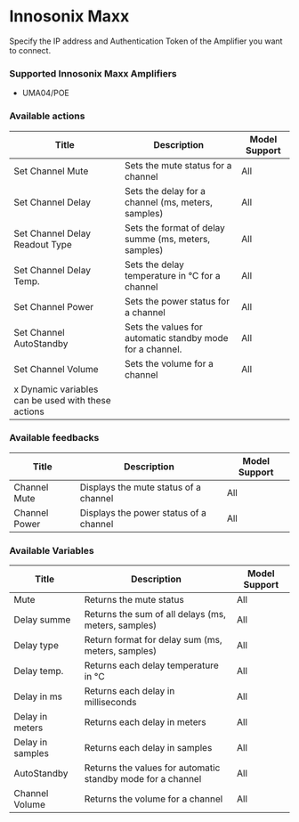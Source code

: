 # Innosonix Maxx

Specify the IP address and Authentication Token of the Amplifier you want to connect.

### Supported Innosonix Maxx Amplifiers

- UMA04/POE

### Available actions

| Title                                              | Description                                               | Model Support |
|----------------------------------------------------|-----------------------------------------------------------| ------------- |
| Set Channel Mute                                   | Sets the mute status for a channel                        | All           |
| Set Channel Delay                                  | Sets the delay for a channel (ms, meters, samples)        | All           |
| Set Channel Delay Readout Type                     | Sets the format of delay summe (ms, meters, samples)      | All           |
| Set Channel Delay Temp.                            | Sets the delay temperature in °C for a channel            | All           |
| Set Channel Power                                  | Sets the power status for a channel                       | All           |
| Set Channel AutoStandby                            | Sets the values for automatic standby mode for a channel. | All           |
| Set Channel Volume                                 | Sets the volume for a channel                             | All           |
| x Dynamic variables can be used with these actions |                                                           |

### Available feedbacks

| Title         | Description                            | Model Support |
| ------------- | -------------------------------------- | ------------- |
| Channel Mute  | Displays the mute status of a channel  | All           |
| Channel Power | Displays the power status of a channel | All           |

### Available Variables

| Title            | Description                                                 | Model Support |
|------------------|-------------------------------------------------------------| ------------- |
| Mute             | Returns the mute status                                     | All           |
| Delay summe      | Returns the sum of all delays  (ms, meters, samples)        | All           |
| Delay type       | Return format for delay sum (ms, meters, samples)           | All           |
| Delay temp.      | Returns each delay temperature in °C                        | All           |
| Delay in ms      | Returns each delay in milliseconds                          | All           |
| Delay in meters  | Returns each delay in meters                                | All           |
| Delay in samples | Returns each delay in samples                               | All           |
| AutoStandby      | Returns the values for automatic standby mode for a channel | All           |
| Channel Volume   | Returns the volume for a channel                            | All           |
